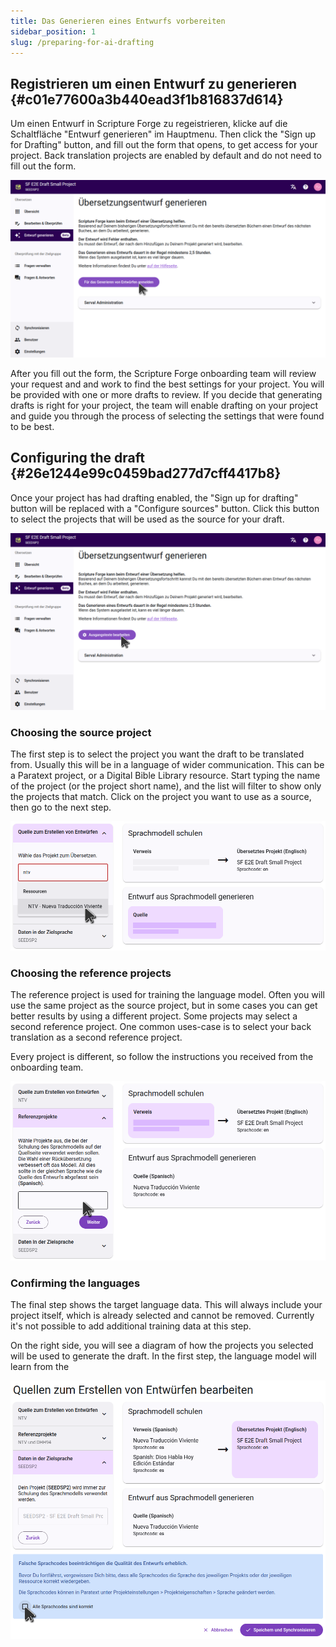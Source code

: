 ```yaml
---
title: Das Generieren eines Entwurfs vorbereiten
sidebar_position: 1
slug: /preparing-for-ai-drafting
---
```


## Registrieren um einen Entwurf zu generieren {#c01e77600a3b440ead3f1b816837d614}

Um einen Entwurf in Scripture Forge zu regeistrieren, klicke auf die Schaltfläche "Entwurf generieren" im Hauptmenu. Then click the "Sign up for Drafting" button, and fill out the form that opens, to get access for your project. Back translation projects are enabled by default and do not need to fill out the form.

![](./sign_up_for_drafting.png)

After you fill out the form, the Scripture Forge onboarding team will review your request and and work to find the best settings for your project. You will be provided with one or more drafts to review. If you decide that generating drafts is right for your project, the team will enable drafting on your project and guide you through the process of selecting the settings that were found to be best.

## Configuring the draft {#26e1244e99c0459bad277d7cff4417b8}

Once your project has had drafting enabled, the "Sign up for drafting" button will be replaced with a "Configure sources" button. Click this button to select the projects that will be used as the source for your draft.

![](./configure_sources_button.png)

### Choosing the source project

The first step is to select the project you want the draft to be translated from. Usually this will be in a language of wider communication. This can be a Paratext project, or a Digital Bible Library resource. Start typing the name of the project (or the project short name), and the list will filter to show only the projects that match. Click on the project you want to use as a source, then go to the next step.

![](./configure_sources_draft_source.png)

### Choosing the reference projects

The reference project is used for training the language model. Often you will use the same project as the source project, but in some cases you can get better results by using a different project. Some projects may select a second reference project. One common uses-case is to select your back translation as a second reference project.

Every project is different, so follow the instructions you received from the onboarding team.

![](./configure_sources_draft_reference.png)

### Confirming the languages

The final step shows the target language data. This will always include your project itself, which is already selected and cannot be removed. Currently it's not possible to add additional training data at this step.

On the right side, you will see a diagram of how the projects you selected will be used to generate the draft. In the first step, the language model will learn from the

![](./configure_sources_confirm_languages.png)
